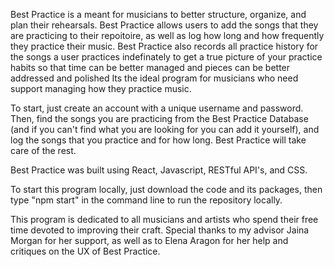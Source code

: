 Best Practice is a meant for musicians to better structure, organize, and plan their rehearsals.
Best Practice allows users to add the songs that they are practicing to their repoitoire, as well as log how long and how frequently they practice their music. Best Practice also records all practice history for the songs a user practices indefinately to get a true picture of your practice habits so that time can be better managed and pieces can be better addressed and polished
Its the ideal program for musicians who need support managing how they practice music.

To start, just create an account with a unique username and password. Then, find the songs you are practicing from the Best Practice Database (and if you can't find what you are looking for you can add it yourself), and log the songs that you practice and for how long. Best Practice will take care of the rest.

Best Practice was built using React, Javascript, RESTful API's, and CSS.

To start this program locally, just download the code and its packages, then type "npm start" in the command line to run the repository locally.

This program is dedicated to all musicians and artists who spend their free time devoted to improving their craft. Special thanks to my advisor Jaina Morgan for her support, as well as to Elena Aragon for her help and critiques on the UX of Best Practice.